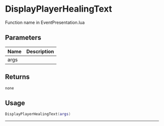 # DisplayPlayerHealingText

Function name in EventPresentation.lua

## Parameters

| Name | Description |
| ---- | ----------- |
| args |             |

## Returns

`none`

## Usage

```lua
DisplayPlayerHealingText(args)
```

---
